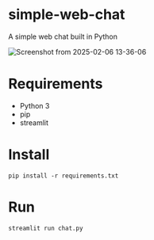# simple-web-chat
A simple web chat built in Python

![Screenshot from 2025-02-06 13-36-06](https://github.com/user-attachments/assets/9179f558-2443-4618-a090-e642bffdccfa)


# Requirements
- Python 3
- pip
- streamlit

# Install
```
pip install -r requirements.txt
```

# Run
```
streamlit run chat.py
```
